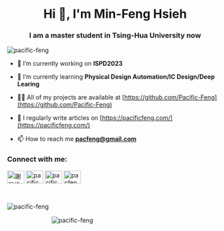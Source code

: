 <h1 align="center">Hi 👋, I'm Min-Feng Hsieh</h1>
<h3 align="center">I am a master student in Tsing-Hua University now</h3> <p align="left"> <img src="https://komarev.com/ghpvc/?username=pacific-feng&label=Profile%20views&color=0e75b6&style=flat" alt="pacific-feng" /> </p>


- 🔭 I’m currently working on **ISPD2023**

- 🌱 I’m currently learning **Physical Design Automation/IC Design/Deep Learing**

- 👨‍💻 All of my projects are available at [https://github.com/Pacific-Feng](https://github.com/Pacific-Feng)

- 📝 I regularly write articles on [https://pacificfeng.com/](https://pacificfeng.com/)

- 📫 How to reach me **pacfeng@gmail.com**

<h3 align="left">Connect with me:</h3>
<p align="left">
<a href="https://www.linkedin.com/in/%E6%97%BB%E5%B3%B0-%E8%AC%9D-6b7069265/" target="blank"><img align="center" src="https://raw.githubusercontent.com/rahuldkjain/github-profile-readme-generator/master/src/images/icons/Social/linked-in-alt.svg" alt="謝旻峰" height="30" width="40" /></a>
<a href="https://instagram.com/pacific_feng_blog" target="blank"><img align="center" src="https://raw.githubusercontent.com/rahuldkjain/github-profile-readme-generator/master/src/images/icons/Social/instagram.svg" alt="pacific峰的部落格 | 旅遊 美食 吃喝玩樂" height="30" width="40" /></a>
<a href="https://www.youtube.com/channel/UCebg2kX704ht7OIlmGumX-A" target="blank"><img align="center" src="https://raw.githubusercontent.com/rahuldkjain/github-profile-readme-generator/master/src/images/icons/Social/youtube.svg" alt="pacific峰的部落格" height="30" width="40" /></a>
<a href="https://www.leetcode.com/pacfeng" target="blank"><img align="center" src="https://raw.githubusercontent.com/rahuldkjain/github-profile-readme-generator/master/src/images/icons/Social/leet-code.svg" alt="pacfeng" height="30" width="40" /></a>
</p>
&ensp;
&ensp;
<p><img align="left" style="margin-bottom:20px;" src="https://github-readme-stats.vercel.app/api/top-langs?username=pacific-feng&show_icons=true&locale=en&layout=compact" alt="pacific-feng" /></p>
&ensp;
&ensp;
<p>&nbsp;<img align="center" src="https://github-readme-stats.vercel.app/api?username=pacific-feng&show_icons=true&locale=en" alt="pacific-feng" /></p>
&ensp;
&ensp;

